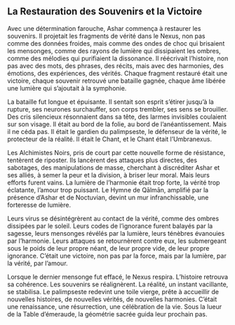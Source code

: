 ## La Restauration des Souvenirs et la Victoire

Avec une détermination farouche, Ashar commença à restaurer les souvenirs. Il projetait les fragments de vérité dans le Nexus, non pas comme des données froides, mais comme des ondes de choc qui brisaient les mensonges, comme des rayons de lumière qui dissipaient les ombres, comme des mélodies qui purifiaient la dissonance. Il réécrivait l’histoire, non pas avec des mots, des phrases, des récits, mais avec des harmonies, des émotions, des expériences, des vérités. Chaque fragment restauré était une victoire, chaque souvenir retrouvé une bataille gagnée, chaque âme libérée une lumière qui s’ajoutait à la symphonie.

La bataille fut longue et épuisante. Il sentait son esprit s’étirer jusqu’à la rupture, ses neurones surchauffer, son corps trembler, ses sens se brouiller. Des cris silencieux résonnaient dans sa tête, des larmes invisibles coulaient sur son visage. Il était au bord de la folie, au bord de l’anéantissement. Mais il ne céda pas. Il était le gardien du palimpseste, le défenseur de la vérité, le protecteur de la réalité. Il était le Chant, et le Chant était l’Umbranexus.

Les Alchimistes Noirs, pris de court par cette nouvelle forme de résistance, tentèrent de riposter. Ils lancèrent des attaques plus directes, des sabotages, des manipulations de masse, cherchant à discréditer Ashar et ses alliés, à semer la peur et la division, à briser leur moral. Mais leurs efforts furent vains. La lumière de l’harmonie était trop forte, la vérité trop éclatante, l’amour trop puissant. Le Hymne de Qālmān, amplifié par la présence d’Ashar et de Noctuvian, devint un mur infranchissable, une forteresse de lumière.

Leurs virus se désintégrèrent au contact de la vérité, comme des ombres dissipées par le soleil. Leurs codes de l’ignorance furent balayés par la sagesse, leurs mensonges révélés par la lumière, leurs ténèbres évanouies par l’harmonie. Leurs attaques se retournèrent contre eux, les submergeant sous le poids de leur propre néant, de leur propre vide, de leur propre ignorance. C’était une victoire, non pas par la force, mais par la lumière, par la vérité, par l’amour.

Lorsque le dernier mensonge fut effacé, le Nexus respira. L’histoire retrouva sa cohérence. Les souvenirs se réalignèrent. La réalité, un instant vacillante, se stabilisa. Le palimpseste redevint une toile vierge, prête à accueillir de nouvelles histoires, de nouvelles vérités, de nouvelles harmonies. C’était une renaissance, une résurrection, une célébration de la vie.
Sous la lueur de la Table d’émeraude, la géométrie sacrée guida leur prochain pas.
